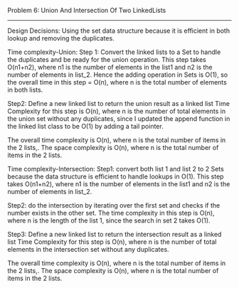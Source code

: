 Problem 6: Union And Intersection Of Two LinkedLists
*********************************************************************************************
Design Decisions:
Using the set data structure because it is efficient in both lookup and removing the duplicates.

Time complexity-Union:
Step 1: Convert the linked lists to a Set to handle the duplicates and be ready for the union operation.
    This step takes O(n1+n2), where n1 is the number of elements in the list1 and n2 is the number of elements in list_2.
    Hence the adding operation in Sets is O(1), so the overall time in this step = O(n), where n is the total number of elements in both lists.

Step2: Define a new linked list to return the union result as a linked list
    Time Complexity for this step is O(n), where n is the number of total elements in the union set without any duplicates, since I updated the append function in the linked list class to be O(1) by adding a tail pointer.

The overall time complexity is O(n), where n is the total number of items in the 2 lists,.
The space complexity is O(n), where n is the total number of items in the 2 lists.


Time complexity-Intersection:
Step1: convert both list 1 and list 2 to 2 Sets because the <Set> data structure is efficient to handle lookups in O(1).
This step takes O(n1+n2), where n1 is the number of elements in the list1 and n2 is the number of elements in list_2.

Step2: do the intersection by iterating over the first set and checks if the number exists in the other set.
    The time complexity in this step is O(n), where n is the length of the list 1, since the search in set 2 takes O(1).

Step3: Define a new linked list to return the intersection result as a linked list
    Time Complexity for this step is O(n), where n is the number of total elements in the intersection set without any duplicates.

The overall time complexity is O(n), where n is the total number of items in the 2 lists,.
The space complexity is O(n), where n is the total number of items in the 2 lists.
